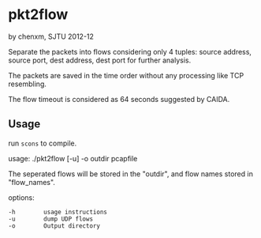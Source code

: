 pkt2flow
========

by chenxm, SJTU
2012-12

Separate the packets into flows considering only 4 tuples:
source address, source port, dest address, dest port
for further analysis.

The packets are saved in the time order without any processing like TCP resembling.

The flow timeout is considered as 64 seconds suggested by CAIDA.

Usage
--------

run `scons` to compile.

usage: ./pkt2flow [-u] -o outdir pcapfile

  The seperated flows will be stored in the  "outdir", and flow names stored in "flow_names".
  
  options:
  
    -h        usage instructions 
    -u        dump UDP flows
    -o        Output directory
